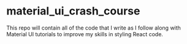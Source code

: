 # material_ui_crash_course
This repo will contain all of the code that I write as I follow along with Material UI tutorials to improve my skills in styling React code.
